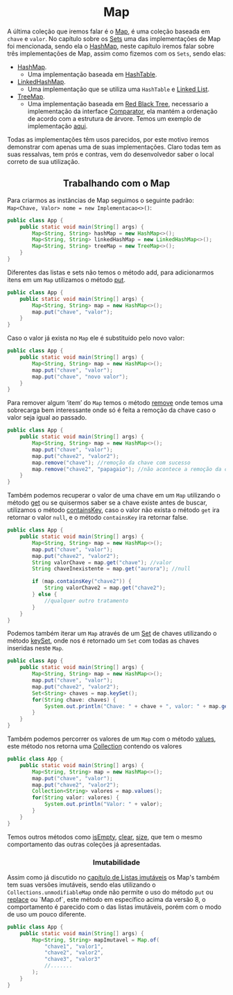 # <center> Map </center>

A última coleção que iremos falar é o [Map](https://docs.oracle.com/en/java/javase/17/docs/api/java.base/java/util/Map.html), é uma coleção baseada em `chave` e `valor`. No capítulo sobre os [Sets](./09-Sets.md) uma das implementações de Map foi mencionada, sendo ela o [HashMap](https://docs.oracle.com/en/java/javase/17/docs/api/java.base/java/util/HashMap.html), neste capítulo iremos falar sobre três implementações de Map, assim como fizemos com os `Sets`, sendo elas:

- [HashMap](https://docs.oracle.com/en/java/javase/17/docs/api/java.base/java/util/HashMap.html).
    -  Uma implementação baseada em [HashTable](https://en.wikibooks.org/wiki/Data_Structures/Hash_Tables).
- [LinkedHashMap](https://docs.oracle.com/en/java/javase/17/docs/api/java.base/java/util/LinkedHashMap.html).
    - Uma implementação que se utiliza uma `HashTable` e [Linked List](07-LinkedList-vs-ArrayList.md).
- [TreeMap](https://docs.oracle.com/en/java/javase/17/docs/api/java.base/java/util/TreeMap.html).
    - Uma implementação baseada em [Red Black Tree](https://en.wikipedia.org/wiki/Red%E2%80%93black_tree), necessario a implementação da interface [Comparator](https://docs.oracle.com/en/java/javase/17/docs/api/java.base/java/util/Comparator.html), ela mantém a ordenação de acordo com a estrutura de árvore. Temos um exemplo de implementação [aqui](../Extras/implementacoes/ClasseComparator.java).

Todas as implementações têm usos parecidos, por este motivo iremos demonstrar com apenas uma de suas implementações. Claro todas tem as suas ressalvas, tem prós e contras, vem do desenvolvedor saber o local correto de sua utilização.

## <center>Trabalhando com o Map</center>

Para criarmos as instâncias de Map seguimos o seguinte padrão: `Map<Chave, Valor> nome = new Implementacao<>()`:

```java
public class App {
    public static void main(String[] args) {
        Map<String, String> hashMap = new HashMap<>();
        Map<String, String> linkedHashMap = new LinkedHashMap<>();
        Map<String, String> treeMap = new TreeMap<>();
    }
}
```

Diferentes das listas e sets não temos o método add, para adicionarmos itens em um `Map` utilizamos o método [put](https://docs.oracle.com/en/java/javase/17/docs/api/java.base/java/util/Map.html#put(K,V)).

```java
public class App {
    public static void main(String[] args) {
        Map<String, String> map = new HashMap<>();
        map.put("chave", "valor");
    }
}
```

Caso o valor já exista no `Map` ele é substituído pelo novo valor:

```java
public class App {
    public static void main(String[] args) {
        Map<String, String> map = new HashMap<>();
        map.put("chave", "valor");
        map.put("chave", "novo valor");
    }
}
```

Para remover algum ‘item’ do `Map` temos o método [remove](https://docs.oracle.com/en/java/javase/17/docs/api/java.base/java/util/Map.html#remove(java.lang.Object)) onde temos uma sobrecarga bem interessante onde só é feita a remoção da chave caso o valor seja igual ao passado.

```java
public class App {
    public static void main(String[] args) {
        Map<String, String> map = new HashMap<>();
        map.put("chave", "valor");
        map.put("chave2", "valor2");
        map.remove("chave"); //remoção da chave com sucesso
        map.remove("chave2", "papagaio"); //não acontece a remoção da chave 2
    }
}
```

Também podemos recuperar o valor de uma chave em um `Map` utilizando o método [get](https://docs.oracle.com/en/java/javase/17/docs/api/java.base/java/util/Map.html#get(java.lang.Object)) ou se quisermos saber se a chave existe antes de buscar, utilizamos o método [containsKey](https://docs.oracle.com/en/java/javase/17/docs/api/java.base/java/util/Map.html#containsKey(java.lang.Object)), caso o valor não exista o método `get` ira retornar o valor `null`, e o método `containsKey` ira retornar false.

```java
public class App {
    public static void main(String[] args) {
        Map<String, String> map = new HashMap<>();
        map.put("chave", "valor");
        map.put("chave2", "valor2");
        String valorChave = map.get("chave"); //valor
        String chaveInexistente = map.get("aurora"); //null

        if (map.containsKey("chave2")) {
            String valorChave2 = map.get("chave2");
        } else {
            //qualquer outro tratamento
        }
    }
}
```

Podemos também iterar um `Map` através de um [Set](./09-Sets.md) de chaves utilizando o método [keySet](https://docs.oracle.com/en/java/javase/17/docs/api/java.base/java/util/Map.html#keySet()), onde nos é retornado um `Set` com todas as chaves inseridas neste `Map`.

```java
public class App {
    public static void main(String[] args) {
        Map<String, String> map = new HashMap<>();
        map.put("chave", "valor");
        map.put("chave2", "valor2");
        Set<String> chaves = map.keySet();
        for(String chave: chaves) {
            System.out.println("Chave: " + chave + ", valor: " + map.get(chave));
        }
    }
}
```

Também podemos percorrer os valores de um `Map` com o método [values](https://docs.oracle.com/en/java/javase/17/docs/api/java.base/java/util/Map.html#values()), este método nos retorna uma [Collection](https://docs.oracle.com/en/java/javase/17/docs/api/java.base/java/util/Collection.html) contendo os valores

```java
public class App {
    public static void main(String[] args) {
        Map<String, String> map = new HashMap<>();
        map.put("chave", "valor");
        map.put("chave2", "valor2");
        Collection<String> valores = map.values();
        for(String valor: valores) {
            System.out.println("Valor: " + valor);
        }
    }
}
```

Temos outros métodos como [isEmpty](https://docs.oracle.com/en/java/javase/17/docs/api/java.base/java/util/Map.html#isEmpty()), [clear](https://docs.oracle.com/en/java/javase/17/docs/api/java.base/java/util/Map.html#clear()), [size](https://docs.oracle.com/en/java/javase/17/docs/api/java.base/java/util/Map.html#size()), que tem o mesmo comportamento das outras coleções já apresentadas.

### <center>Imutabilidade</center>

Assim como já discutido no [capítulo de Listas imutáveis](./08-Listas-imutaveis.md) os Map's também tem suas versões imutáveis, sendo elas utilizando o `Collections.unmodifiableMap` onde não permite o uso do método `put` ou [replace](https://docs.oracle.com/en/java/javase/17/docs/api/java.base/java/util/Map.html#replace(K,V)) ou `Map.of`, este método em específico acima da versão 8, o comportamento é parecido com o das listas imutáveis, porém com o modo de uso um pouco diferente.

```java
public class App {
    public static void main(String[] args) {
        Map<String, String> mapImutavel = Map.of(
            "chave1", "valor1",
            "chave2", "valor2",
            "chave3", "valor3"
            //.......
        );
    }
}
```